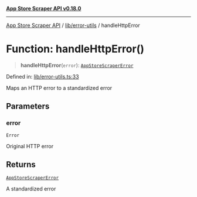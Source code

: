 [**App Store Scraper API v0.18.0**](../../../README.md)

***

[App Store Scraper API](../../../modules.md) / [lib/error-utils](../README.md) / handleHttpError

# Function: handleHttpError()

> **handleHttpError**(`error`): [`AppStoreScraperError`](../../error-types/classes/AppStoreScraperError.md)

Defined in: [lib/error-utils.ts:33](https://github.com/facundoolano/app-store-scraper/blob/113d925388ad33c5af9077ca637c241f2bf7e574/lib/error-utils.ts#L33)

Maps an HTTP error to a standardized error

## Parameters

### error

`Error`

Original HTTP error

## Returns

[`AppStoreScraperError`](../../error-types/classes/AppStoreScraperError.md)

A standardized error
